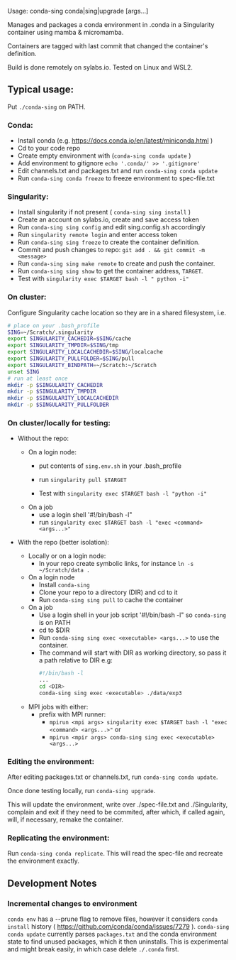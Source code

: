 Usage: conda-sing conda|sing|upgrade [args...]

Manages and packages a conda environment in .conda in a Singularity container using mamba & micromamba.

Containers are tagged with last commit that changed the container's definition.

Build is done remotely on sylabs.io. Tested on Linux and WSL2.

## Typical usage:

Put `./conda-sing` on PATH.

### Conda:
- Install conda (e.g. https://docs.conda.io/en/latest/miniconda.html )
- Cd to your code repo
- Create empty environment with (`conda-sing conda update` )
- Add environment to gitignore `echo '.conda/' >> '.gitignore'`
- Edit channels.txt and packages.txt and run `conda-sing conda update`
- Run `conda-sing conda freeze` to freeze environment to spec-file.txt

### Singularity:
- Install singularity if not present ( `conda-sing sing install` )
- Create an account on sylabs.io, create and save access token
- Run `conda-sing sing config` and edit sing.config.sh accordingly
- Run `singularity remote login` and enter access token
- Run `conda-sing sing freeze` to create the container definition.
- Commit and push changes to repo: `git add . && git commit -m <message>`
- Run `conda-sing sing make remote` to create and push the container.
- Run `conda-sing sing show` to get the container address, `TARGET`.
- Test with `singularity exec $TARGET bash -l " python -i"`

### On cluster:

Configure Singularity cache location so they are in a shared filesystem, i.e.

```sh
# place on your .bash_profile
SING=~/Scratch/.singularity
export SINGULARITY_CACHEDIR=$SING/cache
export SINGULARITY_TMPDIR=$SING/tmp
export SINGULARITY_LOCALCACHEDIR=$SING/localcache
export SINGULARITY_PULLFOLDER=$SING/pull
export SINGULARITY_BINDPATH=~/Scratch:~/Scratch
unset SING
# run at least once
mkdir -p $SINGULARITY_CACHEDIR
mkdir -p $SINGULARITY_TMPDIR
mkdir -p $SINGULARITY_LOCALCACHEDIR
mkdir -p $SINGULARITY_PULLFOLDER
```

### On cluster/locally for testing:

- Without the repo:
	- On a login node:
		- put contents of `sing.env.sh` in your .bash_profile
		- run `singularity pull $TARGET`

		- Test with `singularity exec $TARGET bash -l "python -i"`
	- On a job
		- use a login shell '#!/bin/bash -l"
		- run `singularity exec $TARGET bash -l "exec <command> <args...>"` 

- With the repo (better isolation):
	- Locally or on a login node:
		- In your repo create symbolic links, for instance `ln -s ~/Scratch/data .`
	- On a login node
		- Install `conda-sing`
		- Clone your repo to a directory (DIR) and cd to it
		- Run `conda-sing sing pull` to cache the container
	- On a job
		- Use a login shell in your job script '#!/bin/bash -l" so `conda-sing` is on PATH
		- cd to $DIR
		- Run `conda-sing sing exec <executable> <args...>` to use the container.
		- The command will start with DIR as working directory, so pass it a path relative to DIR e.g:
			```sh
			#!/bin/bash -l
			...
			cd <DIR>
			conda-sing sing exec <executable> ./data/exp3
			```
	- MPI jobs with either:
		- prefix with MPI runner:
			- `mpirun <mpi args> singularity exec $TARGET bash -l "exec <command> <args...>"`
			or
			- `mpirun <mpir args> conda-sing sing exec <executable> <args...>`

### Editing the environment:
After editing packages.txt or channels.txt, run `conda-sing conda update`.

Once done testing locally, run `conda-sing upgrade`.

This will update the environment, write over ./spec-file.txt and ./Singularity, complain and exit if they need to be commited, after which, if called again, will, if necessary, remake the container.

### Replicating the environment:
Run `conda-sing conda replicate`. This will read the spec-file and recreate the environment exactly.


## Development Notes

### Incremental changes to environment
`conda env` has a --prune flag to remove files, however it considers `conda install` history (
https://github.com/conda/conda/issues/7279 ).
`conda-sing conda update` currently parses `packages.txt` and the conda environment state to find unused packages, which it then uninstalls.
This is experimental and might break easily, in which case delete `./.conda` first.